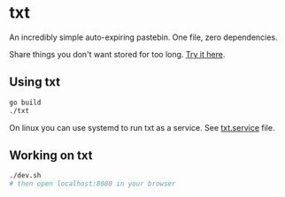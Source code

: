 # txt

An incredibly simple auto-expiring pastebin. One file, zero dependencies.

Share things you don't want stored for too long. [Try it here](https://txt.grin.io).

## Using txt

```bash
go build
./txt
```

On linux you can use systemd to run txt as a service.
See [txt.service](https://github.com/lyoshenka/txt/blob/master/txt.service) file.

## Working on txt

```bash
./dev.sh
# then open localhost:8080 in your browser
```
